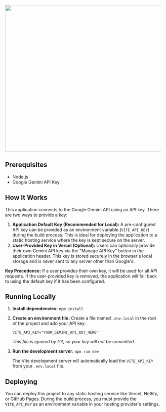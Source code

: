 <div align="center">
<img width="1200" height="475" alt="GHBanner" src="https://github.com/user-attachments/assets/0aa67016-6eaf-458a-adb2-6e31a0763ed6" />
</div>

## Prerequisites

- Node.js
- Google Gemini API Key

## How It Works

This application connects to the Google Gemini API using an API key. There are two ways to provide a key:

1.  **Application Default Key (Recommended for Local):** A pre-configured API key can be provided as an environment variable (`VITE_API_KEY`) during the build process. This is ideal for deploying the application to a static hosting service where the key is kept secure on the server.
2.  **User-Provided Key in Vercel (Optional):** Users can optionally provide their own Gemini API key via the "Manage API Key" button in the application header. This key is stored securely in the browser's local storage and is never sent to any server other than Google's.

**Key Precedence:** If a user provides their own key, it will be used for all API requests. If the user-provided key is removed, the application will fall back to using the default key if it has been configured.

## Running Locally

1.  **Install dependencies:**
    `npm install`
2.  **Create an environment file:**
    Create a file named `.env.local` in the root of the project and add your API key:
    ```
    VITE_API_KEY="YOUR_GEMINI_API_KEY_HERE"
    ```
    *This file is ignored by Git, so your key will not be committed.*
3.  **Run the development server:**
    `npm run dev`
    
    The Vite development server will automatically load the `VITE_API_KEY` from your `.env.local` file.

## Deploying

You can deploy this project to any static hosting service like Vercel, Netlify, or GitHub Pages. During the build process, you must provide the `VITE_API_KEY` as an environment variable in your hosting provider's settings.
